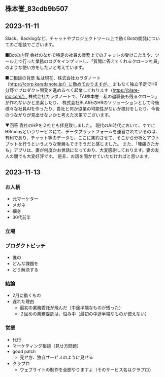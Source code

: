 株本誉_83cdb9b507
---

## 2023-11-11
Slack、Backlogなど、チャットやプロジェクトツール上で動くBotの開発についてのご相談でございます。

■Botの内容
会社のなかで特定の社員の業務上でのチャットの受けこたえや、ツール上で行った業務のログをインプットし、「質問に答えてくれるクローン社員」のような使い方をしたいと考えています。

■ご相談の背景
私は現在、株式会社カラダノート（https://corp.karadanote.jp/）に勤めておりますが、
まもなく独立予定でHR分野でプロダクト開発を進めるべく起業しております（https://blare-inc.com/）
株式会社カラダノートで、「AI株本誉＝私の退職後も残るクローン」が作れないかと思案したり、
株式会社BLAREのHRのソリューションとして今後様々な社員AIを作ったり、貴社と何か協業の可能性がないか検討をしたり、今後のつながりが見出せないかと考えた次第でございます。

▼回答
貴社のHPを２社とも拝見致しました。
現代のAI時代において、すでにHRmonyというサービスにて、データプラットフォームを運営されているのは、有利であり、チャット等のデータも、ここに集約させて、そこから分析とアウトプットを行うというような発展もできそうだと感じました。
また、「陣痛きたかも」アプリは、妻が何度かお世話になっており、大変感謝しております。妻の友人の間でも大変好評です。
是非、お話を聞かせていただければと思います。

## 2023-11-13
### お人柄
- 元マーケター
- メガネ
- 細身
- 30代前半

### 立場

### プロダクトピッチ
- 誰の
- どんな課題を
- どう解決する

### 結論
- 2月に動くもの
- 遅れた理由
  - 最初の業務委託が飛んだ（中途半端なものが残った）
  - ２回めの業務委託は、悩み中（最初の中途半端なものが使えない）

### 営業
- 代行
- マーケティング相談（見せ方問題）
- good patch
  - 見せ方、独自サービスのように見せる
- クラプロ
  - ウェブサイトの制作を全部やりますよ（そのサービス名はクラプロ）






